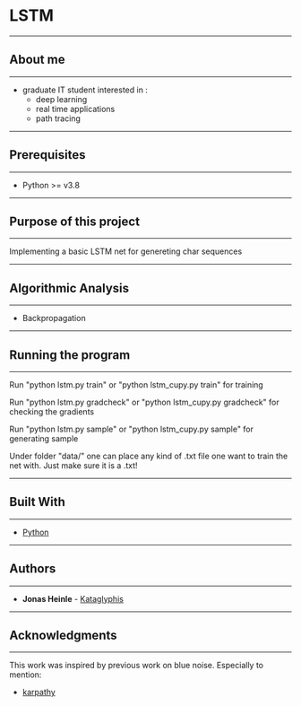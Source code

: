 # LSTM

--------
## About me
--------
 - graduate IT student interested in :
    - deep learning
    - real time applications 
    - path tracing

--------
## Prerequisites
--------

- Python >= v3.8

--------------------------
## Purpose of this project
--------------------------
Implementing a basic LSTM net for genereting char sequences
 
--------------------
## Algorithmic Analysis
--------------------
- Backpropagation

--------------------
## Running the program
--------------------
Run "python lstm.py train" or "python lstm_cupy.py train" for training

Run "python lstm.py gradcheck" or "python lstm_cupy.py gradcheck" for checking the gradients

Run "python lstm.py sample" or "python lstm_cupy.py sample" for generating sample

Under folder "data/" one can place any kind of .txt file one want to train the net with.
Just make sure it is a .txt!

--------------------
## Built With
--------------------

* [Python](https://www.python.org/)

--------------------
## Authors
--------------------

* **Jonas Heinle** - [Kataglyphis](https://github.com/Kataglyphis)

--------------------
## Acknowledgments
--------------------

This work was inspired by previous work on blue noise. Especially to mention:
* [karpathy](https://github.com/karpathy/char-rnn)
